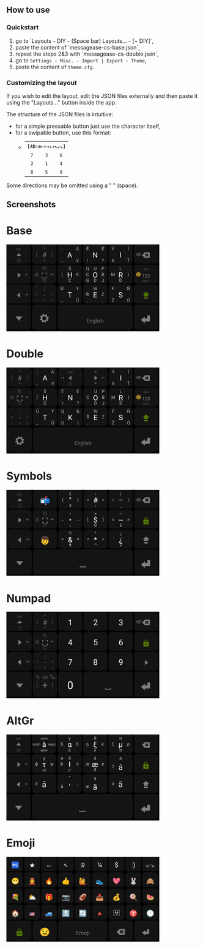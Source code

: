 ## How to use

### Quickstart

<ol>

<li>go to `Layouts - DIY - (Space bar) Layouts... - [+ DIY]`,</li>

<li>paste the content of `messagease-cs-base.json`,</li>

<li>repeat the steps 2&3 with `messagease-cs-double.json`,</li>

<li>go to <code>Settings - Misc. - Import | Export - Theme</code>,</li><li>paste the content of <code>theme.cfg</code>.</li></ol><h3>Customizing the layout</h3><p>If you wish to edit the layout, edit the JSON files externally and then paste it using the "Layouts..." button inside the app.</p><p>The structure of the JSON files is intuitive:</p><ul><li>for a simple pressable button just use the character itself,</li><li>for a swipable button, use this format:<ul><li><table style="text-align:center;"><tr><th colspan=3><code>[4D:&#x2297;&#x21d0;&#x21d1;&#x21d2;&#x21d3;&#x21d7;&#x21d6;&#x21d9;&#x21d8;]</code></th></tr><tr><td><code>7</code></td><td><code>3</code></td><td><code>6</code></td></tr><tr><td><code>2</code></td><td><code>1</code></td><td><code>4</code></td></tr><tr><td><code>8</code></td><td><code>5</code></td><td><code>9</code></td></tr></table></li></ul></ul></ul>

<p>Some directions may be omitted using a " " (space).</p><h2>Screenshots</h2><h1>Base</h1><img src="img/base.png" width=400px /><h1>Double</h1><img src="img/double.png" width=400px /><h1>Symbols</h1><img src="img/sym.png" width=400px /><h1>Numpad</h1><img src="img/num.png" width=400px /><h1>AltGr</h1><img src="img/altgr.png" width=400px /><h1>Emoji</h1><img src="img/emoji.png" width=400px />